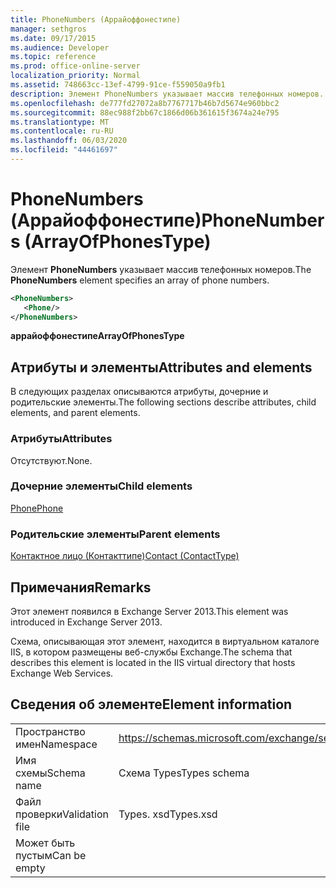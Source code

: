 ```yaml
---
title: PhoneNumbers (Аррайоффонестипе)
manager: sethgros
ms.date: 09/17/2015
ms.audience: Developer
ms.topic: reference
ms.prod: office-online-server
localization_priority: Normal
ms.assetid: 748663cc-13ef-4799-91ce-f559050a9fb1
description: Элемент PhoneNumbers указывает массив телефонных номеров.
ms.openlocfilehash: de777fd27072a8b7767717b46b7d5674e960bbc2
ms.sourcegitcommit: 88ec988f2bb67c1866d06b361615f3674a24e795
ms.translationtype: MT
ms.contentlocale: ru-RU
ms.lasthandoff: 06/03/2020
ms.locfileid: "44461697"
---
```

# <a name="phonenumbers-arrayofphonestype"></a><span data-ttu-id="ba098-103">PhoneNumbers (Аррайоффонестипе)</span><span class="sxs-lookup"><span data-stu-id="ba098-103">PhoneNumbers (ArrayOfPhonesType)</span></span>

<span data-ttu-id="ba098-104">Элемент **PhoneNumbers** указывает массив телефонных номеров.</span><span class="sxs-lookup"><span data-stu-id="ba098-104">The **PhoneNumbers** element specifies an array of phone numbers.</span></span> 
  
```XML
<PhoneNumbers>
   <Phone/>
</PhoneNumbers>
```

 <span data-ttu-id="ba098-105">**аррайоффонестипе**</span><span class="sxs-lookup"><span data-stu-id="ba098-105">**ArrayOfPhonesType**</span></span>
## <a name="attributes-and-elements"></a><span data-ttu-id="ba098-106">Атрибуты и элементы</span><span class="sxs-lookup"><span data-stu-id="ba098-106">Attributes and elements</span></span>

<span data-ttu-id="ba098-107">В следующих разделах описываются атрибуты, дочерние и родительские элементы.</span><span class="sxs-lookup"><span data-stu-id="ba098-107">The following sections describe attributes, child elements, and parent elements.</span></span>
  
### <a name="attributes"></a><span data-ttu-id="ba098-108">Атрибуты</span><span class="sxs-lookup"><span data-stu-id="ba098-108">Attributes</span></span>

<span data-ttu-id="ba098-109">Отсутствуют.</span><span class="sxs-lookup"><span data-stu-id="ba098-109">None.</span></span>
  
### <a name="child-elements"></a><span data-ttu-id="ba098-110">Дочерние элементы</span><span class="sxs-lookup"><span data-stu-id="ba098-110">Child elements</span></span>

[<span data-ttu-id="ba098-111">Phone</span><span class="sxs-lookup"><span data-stu-id="ba098-111">Phone</span></span>](phone.md)
  
### <a name="parent-elements"></a><span data-ttu-id="ba098-112">Родительские элементы</span><span class="sxs-lookup"><span data-stu-id="ba098-112">Parent elements</span></span>

[<span data-ttu-id="ba098-113">Контактное лицо (Контакттипе)</span><span class="sxs-lookup"><span data-stu-id="ba098-113">Contact (ContactType)</span></span>](contact-contacttype.md)
  
## <a name="remarks"></a><span data-ttu-id="ba098-114">Примечания</span><span class="sxs-lookup"><span data-stu-id="ba098-114">Remarks</span></span>

<span data-ttu-id="ba098-115">Этот элемент появился в Exchange Server 2013.</span><span class="sxs-lookup"><span data-stu-id="ba098-115">This element was introduced in Exchange Server 2013.</span></span>
  
<span data-ttu-id="ba098-116">Схема, описывающая этот элемент, находится в виртуальном каталоге IIS, в котором размещены веб-службы Exchange.</span><span class="sxs-lookup"><span data-stu-id="ba098-116">The schema that describes this element is located in the IIS virtual directory that hosts Exchange Web Services.</span></span>
  
## <a name="element-information"></a><span data-ttu-id="ba098-117">Сведения об элементе</span><span class="sxs-lookup"><span data-stu-id="ba098-117">Element information</span></span>

|||
|:-----|:-----|
|<span data-ttu-id="ba098-118">Пространство имен</span><span class="sxs-lookup"><span data-stu-id="ba098-118">Namespace</span></span>  <br/> |https://schemas.microsoft.com/exchange/services/2006/types  <br/> |
|<span data-ttu-id="ba098-119">Имя схемы</span><span class="sxs-lookup"><span data-stu-id="ba098-119">Schema name</span></span>  <br/> |<span data-ttu-id="ba098-120">Схема Types</span><span class="sxs-lookup"><span data-stu-id="ba098-120">Types schema</span></span>  <br/> |
|<span data-ttu-id="ba098-121">Файл проверки</span><span class="sxs-lookup"><span data-stu-id="ba098-121">Validation file</span></span>  <br/> |<span data-ttu-id="ba098-122">Types. xsd</span><span class="sxs-lookup"><span data-stu-id="ba098-122">Types.xsd</span></span>  <br/> |
|<span data-ttu-id="ba098-123">Может быть пустым</span><span class="sxs-lookup"><span data-stu-id="ba098-123">Can be empty</span></span>  <br/> ||
   


